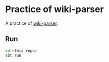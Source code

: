 # Practice of wiki-parser

A practice of [wiki-parser](https://github.com/nwtgck/wiki-parser-scala).

## Run

```bash
cd <this repo>
sbt run
```